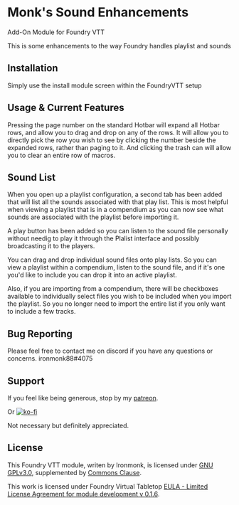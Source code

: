 # Monk's Sound Enhancements
Add-On Module for Foundry VTT

This is some enhancements to the way Foundry handles playlist and sounds

## Installation
Simply use the install module screen within the FoundryVTT setup

## Usage & Current Features
Pressing the page number on the standard Hotbar will expand all Hotbar rows, and allow you to drag and drop on any of the rows.
It will allow you to directly pick the row you wish to see by clicking the number beside the expanded rows, rather than paging to it.
And clicking the trash can will allow you to clear an entire row of macros.

## Sound List
When you open up a playlist configuration, a second tab has been added that will list all the sounds associated with that play list.  This is most helpful when viewing a playlist that is in a compendium as you can now see what sounds are associated with the playlist before importing it.

A play button has been added so you can listen to the sound file personally without needig to play it through the Plalist interface and possibly broadcasting it to the players.

You can drag and drop individual sound files onto play lists.  So you can view a playlist within a compendium, listen to the sound file, and if it's one you'd like to include you can drop it into an active playlist.

Also, if you are importing from a compendium, there will be checkboxes available to individually select files you wish to be included when you import the playlist.  So you no longer need to import the entire list if you only want to include a few tracks.

## Bug Reporting
Please feel free to contact me on discord if you have any questions or concerns. ironmonk88#4075

## Support

If you feel like being generous, stop by my <a href="https://www.patreon.com/ironmonk">patreon</a>.  

Or [![ko-fi](https://ko-fi.com/img/githubbutton_sm.svg)](https://ko-fi.com/R6R7BH5MT)

Not necessary but definitely appreciated.

## License
This Foundry VTT module, writen by Ironmonk, is licensed under [GNU GPLv3.0](https://www.gnu.org/licenses/gpl-3.0.en.html), supplemented by [Commons Clause](https://commonsclause.com/).

This work is licensed under Foundry Virtual Tabletop [EULA - Limited License Agreement for module development v 0.1.6](http://foundryvtt.com/pages/license.html).
